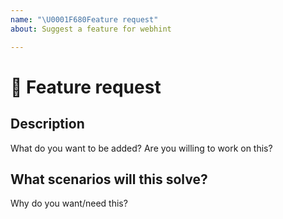 ```yaml
---
name: "\U0001F680Feature request"
about: Suggest a feature for webhint

---
```

<!--

Hi there 👋

Before opening a new issue please make sure to search in the existing
ones (even closed!) as they might contain information about workarounds,
resolution, or progress updates.

-->

# 🚀 Feature request

## Description

<!-- ✍️ --> What do you want to be added?

<!-- 💪 --> Are you willing to work on this?

## What scenarios will this solve?

<!-- ✍️ --> Why do you want/need this?
